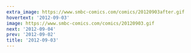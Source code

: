 ```yaml
---
extra_image: https://www.smbc-comics.com/comics/20120903after.gif
hovertext: '2012-09-03'
image: https://www.smbc-comics.com/comics/20120903.gif
next: '2012-09-04'
prev: '2012-09-02'
title: '2012-09-03'
---
```

